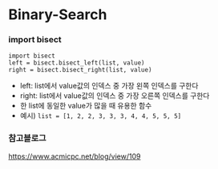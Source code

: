# Binary-Search


### import bisect
```
import bisect
left = bisect.bisect_left(list, value)
right = bisect.bisect_right(list, value)
```
- left: list에서 value값의 인덱스 중 가장 왼쪽 인덱스를 구한다
- right: list에서 value값의 인덱스 중 가장 오른쪽 인덱스를 구한다
- 한 list에 동일한 value가 많을 때 유용한 함수
- 예시) `list = [1, 2, 2, 3, 3, 3, 4, 4, 5, 5, 5]`


### 참고블로그
https://www.acmicpc.net/blog/view/109
